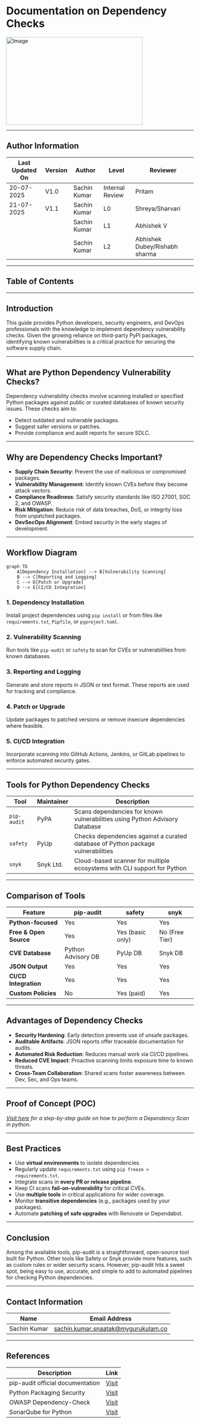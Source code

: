 # Documentation on Dependency Checks 

<img width="366" height="236" alt="Image" src="https://github.com/user-attachments/assets/d0f55cc7-6fdb-4925-a4f7-160b59f7a209" />


---
## Author Information
| Last Updated On | Version | Author       | Level           | Reviewer   |
|-----------------|---------|--------------|-----------------|------------|
| 20-07-2025      | V1.0    | Sachin Kumar | Internal Review | Pritam     |
| 21-07-2025      | V1.1    | Sachin Kumar | L0              |Shreya/Sharvari|
|                 |         | Sachin Kumar | L1              | Abhishek V |
|                 |         | Sachin Kumar | L2              | Abhishek Dubey/Rishabh sharma|
---

## Table of Contents


---

## Introduction

This guide provides Python developers, security engineers, and DevOps professionals with the knowledge to implement dependency vulnerability checks. Given the growing reliance on third-party PyPI packages, identifying known vulnerabilities is a critical practice for securing the software supply chain.

---

## What are Python Dependency Vulnerability Checks?

Dependency vulnerability checks involve scanning installed or specified Python packages against public or curated databases of known security issues. These checks aim to:

- Detect outdated and vulnerable packages.
- Suggest safer versions or patches.
- Provide compliance and audit reports for secure SDLC.

---

## Why are Dependency Checks Important?

- **Supply Chain Security**: Prevent the use of malicious or compromised packages.
- **Vulnerability Management**: Identify known CVEs before they become attack vectors.
- **Compliance Readiness**: Satisfy security standards like ISO 27001, SOC 2, and OWASP.
- **Risk Mitigation**: Reduce risk of data breaches, DoS, or integrity loss from unpatched packages.
- **DevSecOps Alignment**: Embed security in the early stages of development.

---

## Workflow Diagram

```mermaid
graph TD
    A[Dependency Installation] --> B[Vulnerability Scanning]
    B --> C[Reporting and Logging]
    C --> D[Patch or Upgrade]
    D --> E[CI/CD Integration]
```
### 1. Dependency Installation

Install project dependencies using `pip install` or from files like `requirements.txt`, `Pipfile`, or `pyproject.toml`.

### 2. Vulnerability Scanning

Run tools like `pip-audit` or `safety` to scan for CVEs or vulnerabilities from known databases.

### 3. Reporting and Logging

Generate and store reports in JSON or text format. These reports are used for tracking and compliance.

### 4. Patch or Upgrade

Update packages to patched versions or remove insecure dependencies where feasible.

### 5. CI/CD Integration

Incorporate scanning into GitHub Actions, Jenkins, or GitLab pipelines to enforce automated security gates.

---

## Tools for Python Dependency Checks

| Tool         | Maintainer      | Description |
|--------------|------------------|-------------|
| `pip-audit`  | PyPA             | Scans dependencies for known vulnerabilities using Python Advisory Database |
| `safety`     | PyUp             | Checks dependencies against a curated database of Python package vulnerabilities |
| `snyk`       | Snyk Ltd.        | Cloud-based scanner for multiple ecosystems with CLI support for Python |

---

## Comparison of Tools

| Feature                  | pip-audit          | safety            | snyk              |
|--------------------------|--------------------|--------------------|--------------------|
| **Python-focused**          | Yes                | Yes                | Yes                |
| **Free & Open Source**       | Yes                | Yes (basic only)   | No (Free Tier)     |
| **CVE Database**             | Python Advisory DB | PyUp DB            | Snyk DB            |
| **JSON Output**              | Yes                | Yes                | Yes                |
| **CI/CD Integration**        | Yes                | Yes                | Yes                |
| **Custom Policies**          | No                 | Yes (paid)         | Yes                |


---

## Advantages of Dependency Checks

- **Security Hardening**: Early detection prevents use of unsafe packages.
- **Auditable Artifacts**: JSON reports offer traceable documentation for audits.
- **Automated Risk Reduction**: Reduces manual work via CI/CD pipelines.
- **Reduced CVE Impact**: Proactive scanning limits exposure time to known threats.
- **Cross-Team Collaboration**: Shared scans foster awareness between Dev, Sec, and Ops teams.

---

## Proof of Concept (POC)

*[Visit here]() for a step-by-step guide on how to perform a Dependency Scan in python.*

---

## Best Practices

- Use **virtual environments** to isolate dependencies.
- Regularly update `requirements.txt` using `pip freeze > requirements.txt`.
- Integrate scans in **every PR or release pipeline**.
- Keep CI scans **fail-on-vulnerability** for critical CVEs.
- Use **multiple tools** in critical applications for wider coverage.
- Monitor **transitive dependencies** (e.g., packages used by your packages).
- Automate **patching of safe upgrades** with Renovate or Dependabot.

---

## Conclusion

Among the available tools, pip-audit is a straightforward, open-source tool built for Python. Other tools like Safety or Snyk provide more features, such as custom rules or wider security scans. However, pip-audit hits a sweet spot, being easy to use, accurate, and simple to add to automated pipelines for checking Python dependencies.

---
## Contact Information
| Name            | Email Address                         |
|-----------------|---------------------------------------|
| Sachin Kumar  | [sachin.kumar.snaatak@mygurukulam.co](sachin.kumar.snaatak@mygurukulam.co) |
---

## References

| Description                                    | Link                                                                                         |
|------------------------------------------------|----------------------------------------------------------------------------------------------|
| pip-audit official documentation               | [Visit](https://pypi.org/project/pip-audit/)                                                 |
| Python Packaging Security                      | [Visit](https://packaging.python.org/en/latest/guides/distributing-packages-using-setuptools/#security-best-practices) |
| OWASP Dependency-Check                         | [Visit](https://owasp.org/www-project-dependency-check/)                                     |
| SonarQube for Python                           | [Visit](https://docs.sonarsource.com/sonarqube/latest/analyzing-source-code/python/)         |
